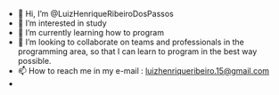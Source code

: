 - 👋 Hi, I’m @LuizHenriqueRibeiroDosPassos
- 👀 I’m interested in study
- 🌱 I’m currently learning how to program
- 💞️ I’m looking to collaborate on teams and professionals in the programming area, so that I can learn to program in the best way possible.
- 📫 How to reach me in my e-mail : luizhenriqueribeiro.15@gmail.com
-  
<!---
LuizHenriqueRibeiroDosPassos/LuizHenriqueRibeiroDosPassos is a ✨ special ✨ repository because its `README.md` (this file) appears on your GitHub profile.
You can click the Preview link to take a look at your changes.
--->
